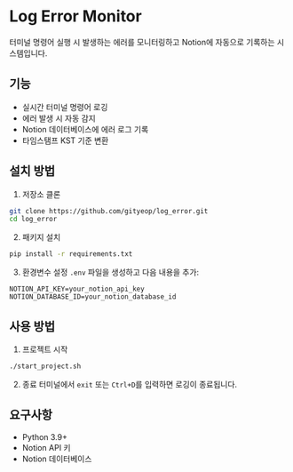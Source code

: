 # Log Error Monitor

터미널 명령어 실행 시 발생하는 에러를 모니터링하고 Notion에 자동으로 기록하는 시스템입니다.

## 기능
- 실시간 터미널 명령어 로깅
- 에러 발생 시 자동 감지
- Notion 데이터베이스에 에러 로그 기록
- 타임스탬프 KST 기준 변환

## 설치 방법

1. 저장소 클론
```bash
git clone https://github.com/gityeop/log_error.git
cd log_error
```

2. 패키지 설치
```bash
pip install -r requirements.txt
```

3. 환경변수 설정
`.env` 파일을 생성하고 다음 내용을 추가:
```
NOTION_API_KEY=your_notion_api_key
NOTION_DATABASE_ID=your_notion_database_id
```

## 사용 방법

1. 프로젝트 시작
```bash
./start_project.sh
```

2. 종료
터미널에서 `exit` 또는 `Ctrl+D`를 입력하면 로깅이 종료됩니다.

## 요구사항
- Python 3.9+
- Notion API 키
- Notion 데이터베이스

